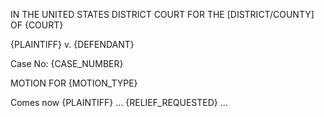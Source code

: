 ﻿IN THE UNITED STATES DISTRICT COURT
FOR THE [DISTRICT/COUNTY] OF {COURT}

{PLAINTIFF} v. {DEFENDANT}

Case No: {CASE_NUMBER}

MOTION FOR {MOTION_TYPE}

Comes now {PLAINTIFF} ... {RELIEF_REQUESTED} ...
